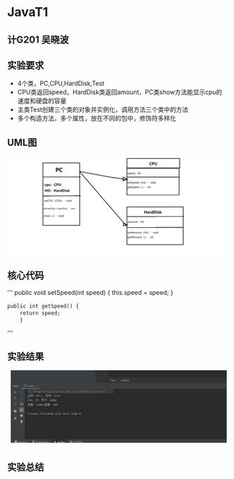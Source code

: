 # JavaT1

## 计G201 吴晓波

## 实验要求
+ 4个类，PC,CPU,HardDisk,Test
+ CPU类返回speed，HardDisk类返回amount，PC类show方法能显示cpu的速度和硬盘的容量
+ 主类Test创建三个类的对象并实例化，调用方法三个类中的方法
+ 多个构造方法，多个属性，放在不同的包中，修饰符多样化

## UML图
![](https://github.com/INHOPEKEEP/JavaT1/blob/main/picture/11.png)

## 核心代码
'''
    public void setSpeed(int speed) {
        this.speed = speed;
        }

    public int getSpeed() {
        return speed;
        }
'''

## 实验结果
![](https://github.com/INHOPEKEEP/JavaT1/blob/main/picture/20%20(2).png)

## 实验总结


